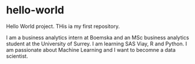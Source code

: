 # hello-world
Hello World project. THis ia my first repository.

I am a business analytics intern at Boemska and an MSc business analytics student at the University of Surrey. I am learning SAS Viay, R and Python. I am passionate about Machine Learning and I want to becomne a data scientist. 
